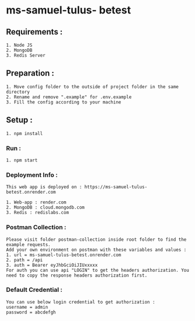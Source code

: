 # ms-samuel-tulus- betest

## Requirements :
```
1. Node JS
2. MongoDB
3. Redis Server
```

## Preparation :
```
1. Move config folder to the outside of project folder in the same directory
2. Rename and remove ".example" for .env.example
3. Fill the config according to your machine
```

## Setup :
```
1. npm install
```

### Run :
```
1. npm start
```

### Deployment Info :
```
This web app is deployed on : https://ms-samuel-tulus-betest.onrender.com

1. Web-app : render.com
2. MongoDB : cloud.mongodb.com
3. Redis : redislabs.com
```

### Postman Collection :
```
Please visit folder postman-collection inside root folder to find the example requests.
Add your own environment on postman with these variables and values :
1. url = ms-samuel-tulus-betest.onrender.com
2. path = /api
3. auth = Bearer eyJhbGciOiJIUxxxxx
For auth you can use api "LOGIN" to get the headers authorization. You need to copy the response headers authorization first.
```

### Default Credential :
```
You can use below login credential to get authorization :
username = admin
password = abcdefgh

```